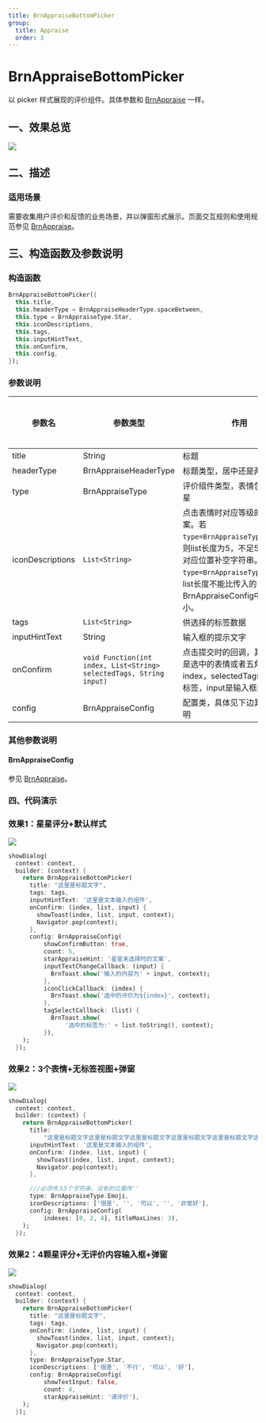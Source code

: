 ```yaml
---
title: BrnAppraiseBottomPicker
group:
  title: Appraise
  order: 3
---
```


# BrnAppraiseBottomPicker

以 picker 样式展现的评价组件。具体参数和 [BrnAppraise](../brn-appraise/brn-appraise) 一样。

## 一、效果总览
![](./img/BrnAppraiseBottomPickerIntro.png)

## 二、描述

### 适用场景

需要收集用户评价和反馈的业务场景，并以弹窗形式展示。页面交互规则和使用规范参见 [BrnAppraise](../brn-appraise/brn-appraise)。

## 三、构造函数及参数说明

### 构造函数

```dart
BrnAppraiseBottomPicker({
  this.title,
  this.headerType = BrnAppraiseHeaderType.spaceBetween,
  this.type = BrnAppraiseType.Star,
  this.iconDescriptions,
  this.tags,
  this.inputHintText,
  this.onConfirm,
  this.config,
});
```

### 参数说明

| **参数名** | **参数类型** | **作用** | **是否必填** | **默认值** |
| --- | --- | --- | --- | --- |
| title | String | 标题 | 否 | 无 |
| headerType | BrnAppraiseHeaderType | 标题类型，居中还是两侧 | 否 | BrnAppraiseHeaderType.spaceBetween |
| type | BrnAppraiseType | 评价组件类型，表情包还是五角星 | 否 | BrnAppraiseType.Star |
| iconDescriptions | `List<String>` | 点击表情时对应等级的提示文案。若 `type=BrnAppraiseType.Emoji`，则list长度为5，不足5个时请在对应位置补空字符串。若 `type=BrnAppraiseType.Star`，list长度不能比传入的 BrnAppraiseConfig中的 count 小。 | 否 | ['不好', '还行', '满意', '很棒', '超惊喜'] |
| tags | `List<String>` | 供选择的标签数据 | 否 | 无 |
| inputHintText | String | 输入框的提示文字 | 否 | 无 |
| onConfirm | `void Function(int index, List<String> selectedTags, String input)` | 点击提交时的回调，其中index是选中的表情或者五角星的index，selectedTags是选中的标签，input是输入框的内容 | 否 | 无 |
| config | BrnAppraiseConfig | 配置类，具体见下边其他参数说明 | 否 | BrnAppraiseConfig() |

### 其他参数说明

#### BrnAppraiseConfig

参见 [BrnAppraise](../brn-appraise/brn-appraise)。

### 四、代码演示

### 效果1：星星评分+默认样式

![](./img/BrnAppraiseBottomPickerDemo1.png)

```dart
showDialog(
  context: context,
  builder: (context) {
    return BrnAppraiseBottomPicker(
      title: "这里是标题文字",
      tags: tags,
      inputHintText: '这里是文本输入的组件',
      onConfirm: (index, list, input) {
        showToast(index, list, input, context);
        Navigator.pop(context);
      },
      config: BrnAppraiseConfig(
          showConfirmButton: true,
          count: 5,
          starAppraiseHint: '星星未选择时的文案',
          inputTextChangeCallback: (input) {
            BrnToast.show('输入的内容为' + input, context);
          },
          iconClickCallback: (index) {
            BrnToast.show('选中的评价为${index}', context);
          },
          tagSelectCallback: (list) {
            BrnToast.show(
                '选中的标签为:' + list.toString(), context);
          }),
    );
  });
```

### 效果2：3个表情+无标签视图+弹窗

![](./img/BrnAppraiseBottomPickerDemo2.png)

```dart
showDialog(
  context: context,
  builder: (context) {
    return BrnAppraiseBottomPicker(
      title:
          "这里是标题文字这里是标题文字这里是标题文字这里是标题文字这里是标题文字这里是标题文字这里是标题文字这里是标题文字",
      inputHintText: '这里是文本输入的组件',
      onConfirm: (index, list, input) {
        showToast(index, list, input, context);
        Navigator.pop(context);
      },

      ///必须传入5个字符串，没有的位置传''
      type: BrnAppraiseType.Emoji,
      iconDescriptions: ['很差', '', '可以', '', '非常好'],
      config: BrnAppraiseConfig(
          indexes: [0, 2, 4], titleMaxLines: 3),
    );
  });
```

### 效果2：4颗星评分+无评价内容输入框+弹窗

![](./img/BrnAppraiseBottomPickerDemo3.png)

```dart
showDialog(
  context: context,
  builder: (context) {
    return BrnAppraiseBottomPicker(
      title: "这里是标题文字",
      tags: tags,
      onConfirm: (index, list, input) {
        showToast(index, list, input, context);
        Navigator.pop(context);
      },
      type: BrnAppraiseType.Star,
      iconDescriptions: ['很差', '不行', '可以', '好'],
      config: BrnAppraiseConfig(
          showTextInput: false,
          count: 4,
          starAppraiseHint: '请评价'),
    );
  });
```
